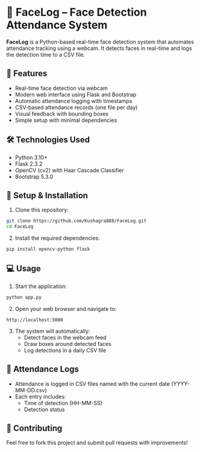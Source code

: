 # 🧠 FaceLog – Face Detection Attendance System

**FaceLog** is a Python-based real-time face detection system that automates attendance tracking using a webcam. It detects faces in real-time and logs the detection time to a CSV file.

## 📸 Features

- Real-time face detection via webcam
- Modern web interface using Flask and Bootstrap
- Automatic attendance logging with timestamps
- CSV-based attendance records (one file per day)
- Visual feedback with bounding boxes
- Simple setup with minimal dependencies

## 🛠️ Technologies Used

- Python 3.10+
- Flask 2.3.2
- OpenCV (cv2) with Haar Cascade Classifier
- Bootstrap 5.3.0

## 🚀 Setup & Installation

1. Clone this repository:
```bash
git clone https://github.com/Kushagra888/FaceLog.git
cd FaceLog
```

2. Install the required dependencies:
```bash
pip install opencv-python flask
```

## 💻 Usage

1. Start the application:
```bash
python app.py
```

2. Open your web browser and navigate to:
```
http://localhost:5000
```

3. The system will automatically:
   - Detect faces in the webcam feed
   - Draw boxes around detected faces
   - Log detections in a daily CSV file

## 📝 Attendance Logs

- Attendance is logged in CSV files named with the current date (YYYY-MM-DD.csv)
- Each entry includes:
  - Time of detection (HH-MM-SS)
  - Detection status

## 🤝 Contributing

Feel free to fork this project and submit pull requests with improvements!


